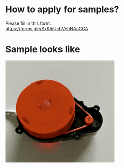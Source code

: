 How to apply for samples?
====
Please fiil in this form:<br>
https://forms.gle/SxK5jUcbVehNAaGGA<br>

Sample looks like
====
![image](https://github.com/Roborock-OpenSource/Cullinan/blob/master/Gif/pic.gif?raw=true)
